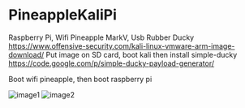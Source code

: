 # PineappleKaliPi
Raspberry Pi, Wifi Pineapple MarkV, Usb Rubber Ducky
https://www.offensive-security.com/kali-linux-vmware-arm-image-download/
Put image on SD card, boot kali then install simple-ducky
https://code.google.com/p/simple-ducky-payload-generator/

Boot wifi pineapple, then boot raspberry pi


![image1](http://i.imgur.com/SN7xSLt.jpg "Setup")
![image2](http://i.imgur.com/36Y3xRr.jpg "Screen")

